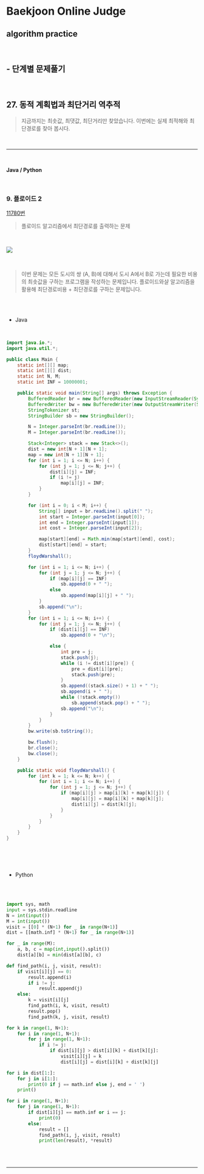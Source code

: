 # Baekjoon Online Judge

## algorithm practice
<br>

## - 단계별 문제풀기
<br>

## 27. 동적 계획법과 최단거리 역추적

> 지금까지는 최솟값, 최댓값, 최단거리만 찾았습니다. 이번에는 실제 최적해와 최단경로를 찾아 봅시다.

<br>

---

<br>

**Java / Python**

<br>

### 9. 플로이드 2
[11780번](https://www.acmicpc.net/problem/11780) 
> 플로이드 알고리즘에서 최단경로를 출력하는 문제

<br>

![](https://images.velog.io/images/jini_eun/post/5851f0c9-ae6d-4785-9755-02f723b34b59/image.png)

<br>

> 이번 문제는 모든 도시의 쌍 (A, B)에 대해서 도시 A에서 B로 가는데 필요한 비용의 최솟값을 구하는 프로그램을 작성하는 문제입니다.
플로이드와샬 알고리즘을 활용해 최단경로비용 + 최단경로를 구하는 문제입니다.

<br><br>

- Java

<br>

```java
import java.io.*;
import java.util.*;

public class Main {
	static int[][] map;
	static int[][] dist;
	static int N, M;
	static int INF = 10000001;

	public static void main(String[] args) throws Exception {
		BufferedReader br = new BufferedReader(new InputStreamReader(System.in));
		BufferedWriter bw = new BufferedWriter(new OutputStreamWriter(System.out));
		StringTokenizer st;
		StringBuilder sb = new StringBuilder();

		N = Integer.parseInt(br.readLine());
		M = Integer.parseInt(br.readLine());

		Stack<Integer> stack = new Stack<>();
		dist = new int[N + 1][N + 1];
		map = new int[N + 1][N + 1];
		for (int i = 1; i <= N; i++) {
			for (int j = 1; j <= N; j++) {
				dist[i][j] = INF;
				if (i != j)
					map[i][j] = INF;
			}
		}

		for (int i = 0; i < M; i++) {
			String[] input = br.readLine().split(" ");
			int start = Integer.parseInt(input[0]);
			int end = Integer.parseInt(input[1]);
			int cost = Integer.parseInt(input[2]);

			map[start][end] = Math.min(map[start][end], cost);
			dist[start][end] = start;
		}
		floydWarshall();

		for (int i = 1; i <= N; i++) {
			for (int j = 1; j <= N; j++) {
				if (map[i][j] == INF)
					sb.append(0 + " ");
				else
					sb.append(map[i][j] + " ");
			}
			sb.append("\n");
		}
		for (int i = 1; i <= N; i++) {
			for (int j = 1; j <= N; j++) {
				if (dist[i][j] == INF)
					sb.append(0 + "\n");

				else {
					int pre = j;
					stack.push(j);
					while (i != dist[i][pre]) {
						pre = dist[i][pre];
						stack.push(pre);
					}
					sb.append((stack.size() + 1) + " ");
					sb.append(i + " ");
					while (!stack.empty())
						sb.append(stack.pop() + " ");
					sb.append("\n");
				}
			}
		}
		bw.write(sb.toString());

		bw.flush();
		br.close();
		bw.close();
	}

	public static void floydWarshall() {
		for (int k = 1; k <= N; k++) {
			for (int i = 1; i <= N; i++) {
				for (int j = 1; j <= N; j++) {
					if (map[i][j] > map[i][k] + map[k][j]) {
						map[i][j] = map[i][k] + map[k][j];
						dist[i][j] = dist[k][j];
					}
				}
			}
		}
	}
}

```


<br><br><br>

- Python 

<br><br>

```python
import sys, math
input = sys.stdin.readline
N = int(input())
M = int(input())
visit = [[0] * (N+1) for _ in range(N+1)]
dist = [[math.inf] * (N+1) for _ in range(N+1)]

for _ in range(M):
	a, b, c = map(int,input().split())
	dist[a][b] = min(dist[a][b], c)

def find_path(i, j, visit, result):
	if visit[i][j] == 0:
		result.append(i)
		if i != j:
			result.append(j)
	else:
		k = visit[i][j]
		find_path(i, k, visit, result)
		result.pop()
		find_path(k, j, visit, result)

for k in range(1, N+1):
	for i in range(1, N+1):
		for j in range(1, N+1):
			if i != j:
				if dist[i][j] > dist[i][k] + dist[k][j]:
					visit[i][j] = k
					dist[i][j] = dist[i][k] + dist[k][j]

for i in dist[1:]:
	for j in i[1:]:
		print(0 if j == math.inf else j, end = ' ')
	print()

for i in range(1, N+1):
	for j in range(1, N+1):
		if dist[i][j] == math.inf or i == j:
			print(0)
		else:
			result = []
			find_path(i, j, visit, result)
			print(len(result), *result)

```

<br><br>

---

<br>
